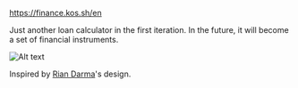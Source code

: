 https://finance.kos.sh/en

Just another loan calculator in the first iteration. In the future, it will become a set of financial instruments.

![Alt text](https://monosnap.com/image/pxe8D2YHYc3M6TOMPIJHKAUFIp569j)

Inspired by [Rian Darma](https://dribbble.com/shots/6766975-Mortgage-Calculator-Dashboard-Exploration)'s design.
